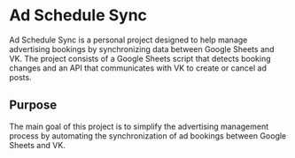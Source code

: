 # Ad Schedule Sync

Ad Schedule Sync is a personal project designed to help manage advertising bookings by synchronizing data between Google Sheets and VK. The project consists of a Google Sheets script that detects booking changes and an API that communicates with VK to create or cancel ad posts.

## Purpose

The main goal of this project is to simplify the advertising management process by automating the synchronization of ad bookings between Google Sheets and VK. 
